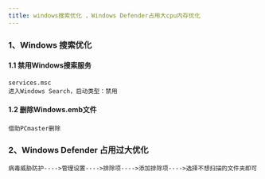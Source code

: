 ```yaml
---
title: windows搜索优化 ，Windows Defender占用大cpu内存优化
---
```


### 1、Windows 搜索优化

#### 1.1 禁用Windows搜索服务

```
services.msc
进入Windows Search，启动类型：禁用
```

#### 1.2 删除Windows.emb文件

```
借助PCmaster删除
```

### 2、Windows Defender 占用过大优化

```
病毒威胁防护---->管理设置---->排除项---->添加排除项---->选择不想扫描的文件夹即可
```

